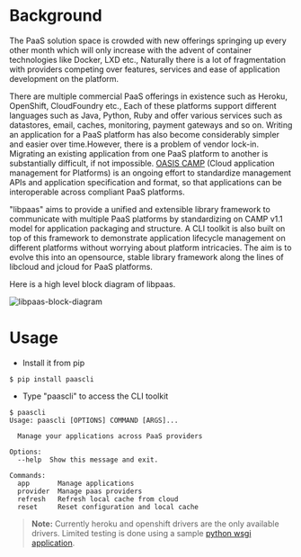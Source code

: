 # Background
The PaaS solution space is crowded with new offerings springing up every other month which will only increase with the advent of container technologies like Docker, LXD etc., Naturally there is a lot of fragmentation with providers competing over features, services and ease of application development on the platform.

There are multiple commercial PaaS offerings in existence such as Heroku, OpenShift, CloudFoundry etc., Each of these platforms support different languages such as Java, Python, Ruby and offer various services such as datastores, email, caches, monitoring, payment gateways and so on. Writing an application for a PaaS platform has also become considerably simpler and easier over time.However, there is a problem of vendor lock-in. Migrating an existing application from one PaaS platform to another is substantially difficult, if not impossible. [OASIS CAMP](http://docs.oasis-open.org/camp/camp-spec/v1.1/camp-spec-v1.1.pdf) (Cloud application management for Platforms) is an ongoing effort to standardize management APIs and application specification and format, so that applications can be interoperable across compliant PaaS platforms.

"libpaas" aims to provide a unified and extensible library framework to communicate with multiple PaaS platforms by standardizing on CAMP v1.1 model for application packaging and structure. A CLI toolkit is also built on top of this framework to demonstrate application lifecycle management on different platforms without worrying about platform intricacies. The aim is to evolve this into an opensource, stable library framework along the lines of libcloud and jcloud for PaaS platforms.

Here is a high level block diagram of libpaas.

![libpaas-block-diagram](https://lh5.googleusercontent.com/-izzBMQo91zw/VTZ6ciuMFpI/AAAAAAAAeV4/KHIDKAyZpHo/w1214-h508-no/libpaas-block-diagram.png)

# Usage

* Install it from pip
```
$ pip install paascli

```

* Type "paascli" to access the CLI toolkit

```
$ paascli
Usage: paascli [OPTIONS] COMMAND [ARGS]...

  Manage your applications across PaaS providers

Options:
  --help  Show this message and exit.

Commands:
  app       Manage applications
  provider  Manage paas providers
  refresh   Refresh local cache from cloud
  reset     Reset configuration and local cache

```

> **Note:**
Currently heroku and openshift drivers are the only available drivers. Limited testing is done using a sample [python wsgi application](https://github.com/hvishwanath/libpaas-sampleapp).

